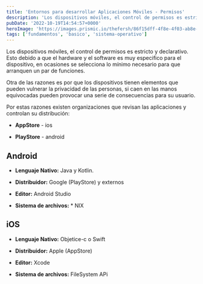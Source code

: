```yaml
---
title: 'Entornos para desarrollar Aplicaciones Móviles - Permisos'
description: 'Los dispositivos móviles, el control de permisos es estricto y declarativo.'
pubDate: '2022-10-19T14:54:57+0000'
heroImage: 'https://images.prismic.io/thefersh/86f15dff-4f8e-4f03-ab8e-5b0a339f114f_Protadas+blog+%281%29.png?auto=compress,format'
tags: ['fundamentos', 'basico', 'sistema-operativo']
---
```

Los dispositivos móviles, el control de permisos es estricto y declarativo.
Esto debido a que el hardware y el software es muy especifico para el dispositivo, en ocasiones se selecciona lo mínimo necesario para que arranquen un par de funciones.

Otra de las razones es por que los dispositivos tienen elementos que pueden vulnerar la privacidad de las personas, si caen en las manos equivocadas pueden provocar una serie de consecuencias para su usuario.

Por estas razones existen organizaciones que revisan las aplicaciones y controlan su distribución:

- **AppStore** - ios

- **PlayStore** - android

## Android

- **Lenguaje Nativo:** Java y Kotlin.

- **Distribuidor:** Google (PlayStore) y externos

- **Editor:** Android Studio

- **Sistema de archivos:** * NIX

## iOS

- **Lenguaje Nativo:** Objetice-c o Swift

- **Distribuidor:** Apple (AppStore)

- **Editor:** Xcode

- **Sistema de archivos:** FileSystem APi
